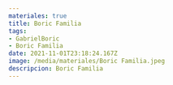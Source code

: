 ```yaml
---
materiales: true
title: Boric Familia
tags:
- GabrielBoric
- Boric Familia
date: 2021-11-01T23:18:24.167Z
image: /media/materiales/Boric Familia.jpeg
descripcion: Boric Familia
---
```

